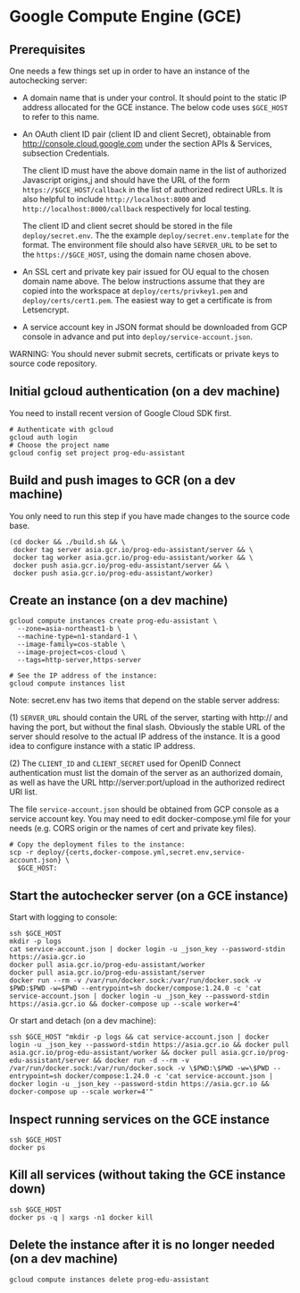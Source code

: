 # Google Compute Engine (GCE)

## Prerequisites

One needs a few things set up in order to have an instance of the autochecking
server:

*   A domain name that is under your control. It should point to the static IP
    address allocated for the GCE instance. The below code uses `$GCE_HOST` to
    refer to this name.

*   An OAuth client ID pair (client ID and client Secret), obtainable from
    http://console.cloud.google.com under the section APIs & Services,
    subsection Credentials.

    The client ID must have the above domain name in the list of authorized
    Javascript origins,j and should have the URL of the form
    `https://$GCE_HOST/callback` in the list of authorized redirect URLs. It is
    also helpful to include `http://localhost:8000` and
    `http://localhost:8000/callback` respectively for local testing.

    The client ID and client secret should be stored in the file
    `deploy/secret.env`. The the example `deploy/secret.env.template` for the
    format. The environment file should also have `SERVER_URL` to be set to the
    `https://$GCE_HOST`, using the domain name chosen above.

*   An SSL cert and private key pair issued for OU equal to the chosen domain
    name above. The below instructions assume that they are copied into the
    workspace at `deploy/certs/privkey1.pem` and `deploy/certs/cert1.pem`. The
    easiest way to get a certificate is from Letsencrypt.

*   A service account key in JSON format should be downloaded from GCP console
    in advance and put into `deploy/service-account.json`.

WARNING: You should never submit secrets, certificats or private keys to source
code repository.

## Initial gcloud authentication (on a dev machine)

You need to install recent version of Google Cloud SDK first.

    # Authenticate with gcloud
    gcloud auth login
    # Choose the project name
    gcloud config set project prog-edu-assistant

## Build and push images to GCR (on a dev machine)

You only need to run this step if you have made changes to the source code base.

    (cd docker && ./build.sh && \
     docker tag server asia.gcr.io/prog-edu-assistant/server && \
     docker tag worker asia.gcr.io/prog-edu-assistant/worker && \
     docker push asia.gcr.io/prog-edu-assistant/server && \
     docker push asia.gcr.io/prog-edu-assistant/worker)

## Create an instance (on a dev machine)

    gcloud compute instances create prog-edu-assistant \
      --zone=asia-northeast1-b \
      --machine-type=n1-standard-1 \
      --image-family=cos-stable \
      --image-project=cos-cloud \
      --tags=http-server,https-server

    # See the IP address of the instance:
    gcloud compute instances list

Note: secret.env has two items that depend on the stable server address:

(1) `SERVER_URL` should contain the URL of the server, starting with http:// and
having the port, but without the final slash. Obviously the stable URL of the
server should resolve to the actual IP address of the instance. It is a good
idea to configure instance with a static IP address.

(2) The `CLIENT_ID` and `CLIENT_SECRET` used for OpenID Connect authentication
must list the domain of the server as an authorized domain, as well as have the
URL http://server:port/upload in the authorized redirect URI list.

The file `service-account.json` should be obtained from GCP console as a service
account key. You may need to edit docker-compose.yml file for your needs (e.g.
CORS origin or the names of cert and private key files).

    # Copy the deployment files to the instance:
    scp -r deploy/{certs,docker-compose.yml,secret.env,service-account.json} \
      $GCE_HOST:

## Start the autochecker server (on a GCE instance)

Start with logging to console:

    ssh $GCE_HOST
    mkdir -p logs
    cat service-account.json | docker login -u _json_key --password-stdin https://asia.gcr.io
    docker pull asia.gcr.io/prog-edu-assistant/worker
    docker pull asia.gcr.io/prog-edu-assistant/server
    docker run --rm -v /var/run/docker.sock:/var/run/docker.sock -v $PWD:$PWD -w=$PWD --entrypoint=sh docker/compose:1.24.0 -c 'cat service-account.json | docker login -u _json_key --password-stdin https://asia.gcr.io && docker-compose up --scale worker=4'

Or start and detach (on a dev machine):

    ssh $GCE_HOST "mkdir -p logs && cat service-account.json | docker login -u _json_key --password-stdin https://asia.gcr.io && docker pull asia.gcr.io/prog-edu-assistant/worker && docker pull asia.gcr.io/prog-edu-assistant/server && docker run -d --rm -v /var/run/docker.sock:/var/run/docker.sock -v \$PWD:\$PWD -w=\$PWD --entrypoint=sh docker/compose:1.24.0 -c 'cat service-account.json | docker login -u _json_key --password-stdin https://asia.gcr.io && docker-compose up --scale worker=4'"

## Inspect running services on the GCE instance

    ssh $GCE_HOST
    docker ps

## Kill all services (without taking the GCE instance down)

    ssh $GCE_HOST
    docker ps -q | xargs -n1 docker kill

## Delete the instance after it is no longer needed (on a dev machine)

    gcloud compute instances delete prog-edu-assistant
